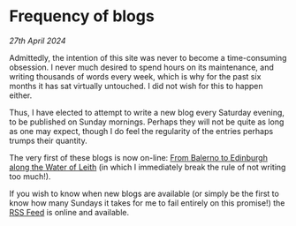 # Frequency of blogs
*27th April 2024*

Admittedly, the intention of this site was never to become a time-consuming obsession. I never much desired to spend hours on its maintenance, and writing thousands of words every week, which is why for the past six months it has sat virtually untouched. I did not wish for this to happen either.

Thus, I have elected to attempt to write a new blog every Saturday evening, to be published on Sunday mornings. Perhaps they will not be quite as long as one may expect, though I do feel the regularity of the entries perhaps trumps their quantity.

The very first of these blogs is now on-line: [From Balerno to Edinburgh along the Water of Leith](./balerno_edinburgh.html) (in which I immediately break the rule of not writing too much!).

If you wish to know when new blogs are available (or simply be the first to know how many Sundays it takes for me to fail entirely on this promise!) the [RSS Feed](../feed/index.html) is online and available.